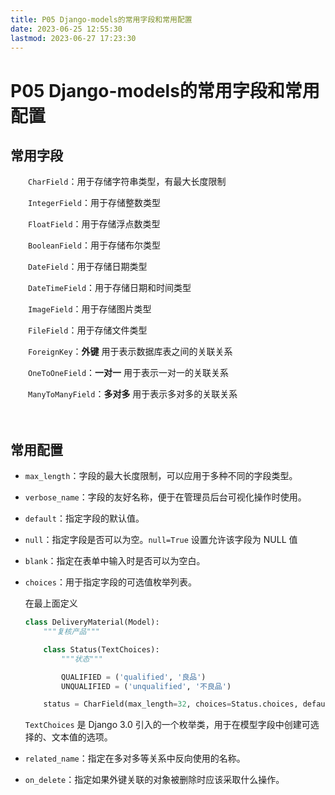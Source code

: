 ```yaml
---
title: P05 Django-models的常用字段和常用配置  
date: 2023-06-25 12:55:30  
lastmod: 2023-06-27 17:23:30  
---
```


# P05 Django-models的常用字段和常用配置

## 常用字段

　　`CharField`：用于存储字符串类型，有最大长度限制

　　`IntegerField`：用于存储整数类型

　　`FloatField`：用于存储浮点数类型

　　`BooleanField`：用于存储布尔类型

　　`DateField`：用于存储日期类型

　　`DateTimeField`：用于存储日期和时间类型

　　`ImageField`：用于存储图片类型

　　`FileField`：用于存储文件类型

　　`ForeignKey`：**外键** 用于表示数据库表之间的关联关系

　　`OneToOneField`：**一对一** 用于表示一对一的关联关系

　　`ManyToManyField`：**多对多** 用于表示多对多的关联关系

　　‍

## 常用配置

* `max_length`：字段的最大长度限制，可以应用于多种不同的字段类型。
* `verbose_name`：字段的友好名称，便于在管理员后台可视化操作时使用。
* `default`：指定字段的默认值。
* `null`：指定字段是否可以为空。`null=True` 设置允许该字段为 NULL 值
* `blank`：指定在表单中输入时是否可以为空白。
* `choices`：用于指定字段的可选值枚举列表。

  在最上面定义

  ```python
  class DeliveryMaterial(Model):
      """复核产品"""

      class Status(TextChoices):
          """状态"""

          QUALIFIED = ('qualified', '良品')
          UNQUALIFIED = ('unqualified', '不良品')

      status = CharField(max_length=32, choices=Status.choices, default=Status.QUALIFIED, verbose_name='状态')
  ```

  `TextChoices` 是 Django 3.0 引入的一个枚举类，用于在模型字段中创建可选择的、文本值的选项。
* `related_name`：指定在多对多等关系中反向使用的名称。
* `on_delete`：指定如果外键关联的对象被删除时应该采取什么操作。

　　‍

　　‍

　　‍
